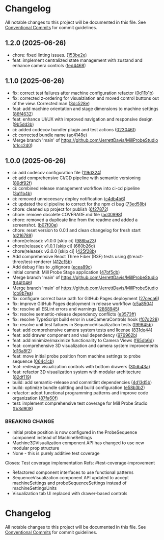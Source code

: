 # Changelog

All notable changes to this project will be documented in this file. See [Conventional Commits](https://conventionalcommits.org) for commit guidelines.

## 1.2.0 (2025-06-26)

* chore: fixed linting issues. ([153be2e](https://github.com/JerrettDavis/MillProbeStudio/commit/153be2e))
* feat: implement centralized state management with zustand and enhance camera controls ([fed4468](https://github.com/JerrettDavis/MillProbeStudio/commit/fed4468))

## 1.1.0 (2025-06-26)

* fix: correct test failures after machine configuration refactor ([0d11b1b](https://github.com/JerrettDavis/MillProbeStudio/commit/0d11b1b))
* fix: corrected z-ordering for visualziation and moved control buttons out of the view. Corrected man ([3dc528e](https://github.com/JerrettDavis/MillProbeStudio/commit/3dc528e))
* feat: add machine orientation and stage dimensions to machine settings ([86f4632](https://github.com/JerrettDavis/MillProbeStudio/commit/86f4632))
* feat: enhance UI/UX with improved navigation and responsive design ([9b5dd3b](https://github.com/JerrettDavis/MillProbeStudio/commit/9b5dd3b))
* ci: added codecov bundler plugin and test actions ([023046f](https://github.com/JerrettDavis/MillProbeStudio/commit/023046f))
* ci: corrected bundle name ([ac4148e](https://github.com/JerrettDavis/MillProbeStudio/commit/ac4148e))
* Merge branch 'main' of https://github.com/JerrettDavis/MillProbeStudio ([c1cc240](https://github.com/JerrettDavis/MillProbeStudio/commit/c1cc240))

## 1.0.0 (2025-06-26)

* ci: add codecov configuration file ([119d324](https://github.com/JerrettDavis/MillProbeStudio/commit/119d324))
* ci: add comprehensive CI/CD pipeline with semantic versioning ([89df92f](https://github.com/JerrettDavis/MillProbeStudio/commit/89df92f))
* ci: combined release management workflow into ci-cd pipeline ([3a11b4b](https://github.com/JerrettDavis/MillProbeStudio/commit/3a11b4b))
* ci: removed unneceesary deploy notification ([c4db4b6](https://github.com/JerrettDavis/MillProbeStudio/commit/c4db4b6))
* ci: updated the ci pipeline to correct for the npm ci bug ([73ed58b](https://github.com/JerrettDavis/MillProbeStudio/commit/73ed58b))
* chore: cleaned up project for publish ([6f27872](https://github.com/JerrettDavis/MillProbeStudio/commit/6f27872))
* chore: remove obsolete COVERAGE.md file ([ac00998](https://github.com/JerrettDavis/MillProbeStudio/commit/ac00998))
* chore: removed a duplicate line from the readme and added a screenshot. ([b07f00e](https://github.com/JerrettDavis/MillProbeStudio/commit/b07f00e))
* chore: reset version to 0.0.1 and clean changelog for fresh start ([d216789](https://github.com/JerrettDavis/MillProbeStudio/commit/d216789))
* chore(release): v1.0.0 [skip ci] ([986ba23](https://github.com/JerrettDavis/MillProbeStudio/commit/986ba23))
* chore(release): v1.0.1 [skip ci] ([660b26d](https://github.com/JerrettDavis/MillProbeStudio/commit/660b26d))
* chore(release): v2.0.0 [skip ci] ([425f28b](https://github.com/JerrettDavis/MillProbeStudio/commit/425f28b))
* Add comprehensive React Three Fiber (R3F) tests using @react-three/test-renderer ([412cf5b](https://github.com/JerrettDavis/MillProbeStudio/commit/412cf5b))
* Add debug files to .gitignore ([ecea89c](https://github.com/JerrettDavis/MillProbeStudio/commit/ecea89c))
* Initial commit: Mill Probe Stage application ([47bf5db](https://github.com/JerrettDavis/MillProbeStudio/commit/47bf5db))
* Merge branch 'main' of https://github.com/JerrettDavis/MillProbeStudio ([b14f046](https://github.com/JerrettDavis/MillProbeStudio/commit/b14f046))
* Merge branch 'main' of https://github.com/JerrettDavis/MillProbeStudio ([cb8b7ea](https://github.com/JerrettDavis/MillProbeStudio/commit/cb8b7ea))
* fix: configure correct base path for GitHub Pages deployment ([27ceca6](https://github.com/JerrettDavis/MillProbeStudio/commit/27ceca6))
* fix: improve GitHub Pages deployment in release workflow ([c5a8504](https://github.com/JerrettDavis/MillProbeStudio/commit/c5a8504))
* fix: resolve all ESLint errors and warnings ([2868945](https://github.com/JerrettDavis/MillProbeStudio/commit/2868945))
* fix: resolve semantic-release dependency conflicts ([e3573ff](https://github.com/JerrettDavis/MillProbeStudio/commit/e3573ff))
* fix: resolve TypeScript build error in useCameraControls hook ([f07d228](https://github.com/JerrettDavis/MillProbeStudio/commit/f07d228))
* fix: resolve unit test failures in SequenceVisualization tests ([f99645b](https://github.com/JerrettDavis/MillProbeStudio/commit/f99645b))
* feat: add comprehensive camera system tests and license ([831de44](https://github.com/JerrettDavis/MillProbeStudio/commit/831de44))
* feat: add drawer component and vaul dependency ([976962b](https://github.com/JerrettDavis/MillProbeStudio/commit/976962b))
* feat: add minimize/maximize functionality to Camera Views ([f65db6d](https://github.com/JerrettDavis/MillProbeStudio/commit/f65db6d))
* feat: comprehensive 3D visualization and camera system improvements ([d16a8f2](https://github.com/JerrettDavis/MillProbeStudio/commit/d16a8f2))
* feat: move initial probe position from machine settings to probe sequence ([064c1cb](https://github.com/JerrettDavis/MillProbeStudio/commit/064c1cb))
* feat: redesign visualization controls with bottom drawers ([30db43a](https://github.com/JerrettDavis/MillProbeStudio/commit/30db43a))
* feat: refactor 3D visualization system with modular architecture ([82df119](https://github.com/JerrettDavis/MillProbeStudio/commit/82df119))
* build: add semantic-release and commitlint dependencies ([4d13d5b](https://github.com/JerrettDavis/MillProbeStudio/commit/4d13d5b))
* build: optimize bundle splitting and build configuration ([e58b3b2](https://github.com/JerrettDavis/MillProbeStudio/commit/e58b3b2))
* refactor: adopt functional programming patterns and improve code organization ([87fa60f](https://github.com/JerrettDavis/MillProbeStudio/commit/87fa60f))
* test: implement comprehensive test coverage for Mill Probe Studio ([fb3d908](https://github.com/JerrettDavis/MillProbeStudio/commit/fb3d908))


### BREAKING CHANGE

* Initial probe position is now configured in the ProbeSequence component instead of MachineSettings
* Machine3DVisualization component API has changed to use new modular prop structure
* None - this is purely additive test coverage

Closes: Test coverage implementation
Refs: #test-coverage-improvement
* Refactored component interfaces to use functional patterns
* SequenceVisualization component API updated to accept machineSettings and probeSequenceSettings instead of machineSettingsUnits
* Visualization tab UI replaced with drawer-based controls

# Changelog

All notable changes to this project will be documented in this file. See [Conventional Commits](https://conventionalcommits.org) for commit guidelines.

<!-- This file will be automatically generated when the first release is created -->
